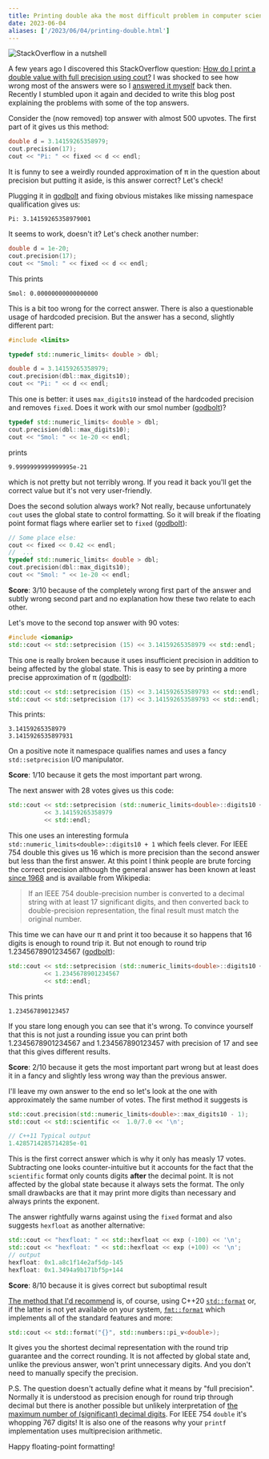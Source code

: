 ```yaml
---
title: Printing double aka the most difficult problem in computer science
date: 2023-06-04
aliases: ['/2023/06/04/printing-double.html']
---
```


![](/img/stackoverflow.jpg#floatright "StackOverflow in a nutshell")

A few years ago I discovered this StackOverflow question:
[How do I print a double value with full precision using cout?](
https://stackoverflow.com/q/554063/471164) I was shocked to see how wrong
most of the answers were so I [answered it myself](
https://stackoverflow.com/a/65329803/471164) back then. Recently I stumbled
upon it again and decided to write this blog post explaining the problems with
some of the top answers.

Consider the (now removed) top answer with almost 500 upvotes. The first part of it gives
us this method:

```c++
double d = 3.14159265358979;
cout.precision(17);
cout << "Pi: " << fixed << d << endl;
```

It is funny to see a weirdly rounded approximation of π in the question about
precision but putting it aside, is this answer correct? Let's check!

Plugging it in [godbolt](https://godbolt.org/z/c56fvsPz7) and fixing obvious
mistakes like missing namespace qualification gives us:

```
Pi: 3.14159265358979001
```

It seems to work, doesn't it? Let's check another number:

```c++
double d = 1e-20;
cout.precision(17);
cout << "Smol: " << fixed << d << endl;
```

This prints

```
Smol: 0.00000000000000000
```

This is a bit too wrong for the correct answer. There is also a questionable
usage of hardcoded precision. But the answer has a second, slightly different
part:

```c++
#include <limits>

typedef std::numeric_limits< double > dbl;

double d = 3.14159265358979;
cout.precision(dbl::max_digits10);
cout << "Pi: " << d << endl;
```

This one is better: it uses `max_digits10` instead of the hardcoded precision
and removes `fixed`. Does it work with our smol number 
([godbolt](https://godbolt.org/z/Ken373Tch))?

```c++
typedef std::numeric_limits< double > dbl;
cout.precision(dbl::max_digits10);
cout << "Smol: " << 1e-20 << endl;
```

prints

```
9.9999999999999995e-21
```

which is not pretty but not terribly wrong. If you read it back you'll get the
correct value but it's not very user-friendly.

Does the second solution always work? Not really, because unfortunately `cout`
uses the global state to control formatting. So it will break if the floating
point format flags where earlier set to `fixed` ([godbolt](
https://godbolt.org/z/5vMWe74zd)):

```c++
// Some place else:
cout << fixed << 0.42 << endl;
//  ...
typedef std::numeric_limits< double > dbl;
cout.precision(dbl::max_digits10);
cout << "Smol: " << 1e-20 << endl;
```

**Score**: 3/10 because of the completely wrong first part of the answer
and subtly wrong second part and no explanation how these two relate to each
other.

Let's move to the second top answer with 90 votes:

```c++
#include <iomanip>
std::cout << std::setprecision (15) << 3.14159265358979 << std::endl;
```

This one is really broken because it uses insufficient precision in addition to
being affected by the global state. This is easy to see by printing a more
precise approximation of π ([godbolt](https://godbolt.org/z/hhczYcn4x)):

```c++
std::cout << std::setprecision (15) << 3.141592653589793 << std::endl;
std::cout << std::setprecision (17) << 3.141592653589793 << std::endl;
```

This prints:

```
3.14159265358979
3.1415926535897931
```

On a positive note it namespace qualifies names and uses a fancy
`std::setprecision` I/O manipulator.

**Score**: 1/10 because it gets the most important part wrong.

The next answer with 28 votes gives us this code:

```c++
std::cout << std::setprecision (std::numeric_limits<double>::digits10 + 1)
          << 3.14159265358979
          << std::endl;
```

This one uses an interesting formula `std::numeric_limits<double>::digits10 + 1`
which feels clever. For IEEE 754 double this gives us 16 which is more precision
than the second answer but less than the first answer. At this point I think
people are brute forcing the correct precision although the general answer has 
been known at least [since 1968](https://dl.acm.org/doi/10.1145/362851.362887)
and is available from Wikipedia:

> If an IEEE 754 double-precision number is converted to a decimal string with
> at least 17 significant digits, and then converted back to double-precision
> representation, the final result must match the original number.

This time we can have our π and print it too because it so happens that
16 digits is enough to round trip it. But not enough to round trip
1.2345678901234567 ([godbolt](https://godbolt.org/z/EK7sd4Wz4)):

```c++
std::cout << std::setprecision (std::numeric_limits<double>::digits10 + 1)
          << 1.2345678901234567
          << std::endl;
```

This prints 
```
1.234567890123457
```

If you stare long enough you can see that it's wrong. To convince yourself that
this is not just a rounding issue you can print both 1.2345678901234567 and
1.234567890123457 with precision of 17 and see that this gives different results.

**Score**: 2/10 because it gets the most important part wrong but at least
does it in a fancy and slightly less wrong way than the previous answer.

I'll leave my own answer to the end so let's look at the one with approximately
the same number of votes. The first method it suggests is

```c++
std::cout.precision(std::numeric_limits<double>::max_digits10 - 1);
std::cout << std::scientific <<  1.0/7.0 << '\n';

// C++11 Typical output
1.4285714285714285e-01
```

This is the first correct answer which is why it only has measly 17 votes.
Subtracting one looks counter-intuitive but it accounts for the fact that the
`scientific` format only counts digits **after** the decimal point. It is not
affected by the global state because it always sets the format. The only small
drawbacks are that it may print more digits than necessary and always prints
the exponent.

The answer rightfully warns against using the  `fixed` format and also suggests
`hexfloat` as another alternative:

```c++
std::cout << "hexfloat: " << std::hexfloat << exp (-100) << '\n';
std::cout << "hexfloat: " << std::hexfloat << exp (+100) << '\n';
// output
hexfloat: 0x1.a8c1f14e2af5dp-145
hexfloat: 0x1.3494a9b171bf5p+144
```

**Score**: 8/10 because it is gives correct but suboptimal result

[The method that I'd recommend](https://stackoverflow.com/a/65329803/471164) is,
of course, using C++20 [`std::format`](
https://en.cppreference.com/w/cpp/utility/format/format) or, if the latter is
not yet available on your system, [`fmt::format`](https://github.com/fmtlib/fmt)
which implements all of the standard features and more:

```c++
std::cout << std::format("{}", std::numbers::pi_v<double>);
```

It gives you the shortest decimal representation with the round trip guarantee
and the correct rounding. It is not affected by global state and, unlike the
previous answer, won't print unnecessary digits. And you don't need to manually
specify the precision.

P.S. The question doesn't actually define what it means by "full precision".
Normally it is understood as precision enough for round trip through decimal but
there is another possible but unlikely interpretation of [the maximum number of
(significant) decimal digits](https://www.exploringbinary.com/maximum-number-of-decimal-digits-in-binary-floating-point-numbers/).
For IEEE 754 `double` it's whopping 767 digits! It is also one of the reasons
why your `printf` implementation uses multiprecision arithmetic.

Happy floating-point formatting!
